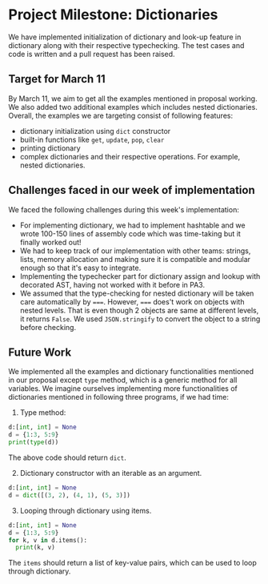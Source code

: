 # Project Milestone: Dictionaries

We have implemented initialization of dictionary and look-up feature in dictionary along with their respective typechecking. The test cases and code is written and a pull request has been raised.

## Target for March 11


By March 11, we aim to get all the examples mentioned in proposal working. We also added two additional examples which includes nested dictionaries. Overall, the examples we are targeting consist of following features:

- dictionary initialization using `dict` constructor
- built-in functions like `get`, `update`, `pop`, `clear`
- printing dictionary
- complex dictionaries and their respective operations. For example, nested dictionaries.

## Challenges faced in our week of implementation

We faced the following challenges during this week's implementation:
- For implementing dictionary, we had to implement hashtable and we wrote 100-150 lines of assembly code which was time-taking but it finally worked out!
- We had to keep track of our implementation with other teams: strings, lists, memory allocation and making sure it is compatible and modular enough so that it's easy to integrate.
- Implementing the typechecker part for dictionary assign and lookup with decorated AST, having not worked with it before in PA3.
- We assumed that the type-checking for nested dictionary will be taken care automatically by `===`. However, `===` does't work on objects with nested levels. That is even though 2 objects are same at different levels, it returns `False`. We used `JSON.stringify` to convert the object to a string before checking.

## Future Work

We implemented all the examples and dictionary functionalities mentioned in our proposal except `type` method, which is a generic method for all variables. We imagine ourselves implementing more functionalities of dictionaries mentioned in following three programs, if we had time:

1. Type method:
```python
d:[int, int] = None
d = {1:3, 5:9}
print(type(d))
```
The above code should return `dict`.

2. Dictionary constructor with an iterable as an argument.
```python
d:[int, int] = None
d = dict([(3, 2), (4, 1), (5, 3)])
```

3. Looping through dictionary using items.
```python
d:[int, int] = None
d = {1:3, 5:9}
for k, v in d.items():
  print(k, v)
```
The `items` should return a list of key-value pairs, which can be used to loop through dictionary.
